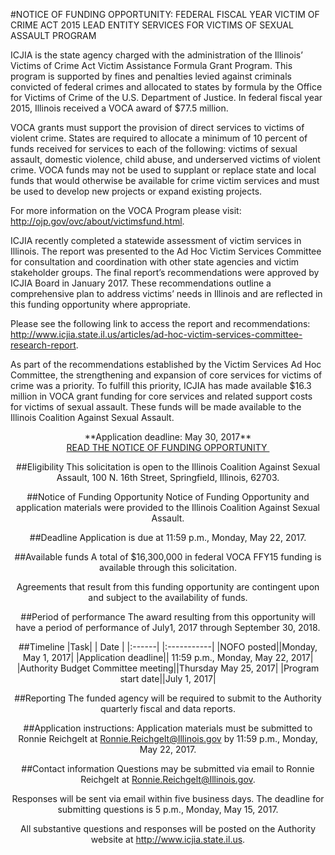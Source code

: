 


#NOTICE OF FUNDING OPPORTUNITY: FEDERAL FISCAL YEAR VICTIM OF CRIME ACT 2015 LEAD ENTITY SERVICES FOR VICTIMS OF SEXUAL ASSAULT PROGRAM



ICJIA is the state agency charged with the administration of the Illinois’ Victims of Crime Act Victim Assistance Formula Grant Program. This program is supported by fines and penalties levied against criminals convicted of federal crimes and allocated to states by formula by the Office for Victims of Crime of the U.S. Department of Justice. In federal fiscal year 2015, Illinois received a VOCA award of $77.5 million. 

VOCA grants must support the provision of direct services to victims of violent crime. States are required to allocate a minimum of 10 percent of funds received for services to each of the following: victims of sexual assault, domestic violence, child abuse, and underserved victims of violent crime. VOCA funds may not be used to supplant or replace state and local funds that would otherwise be available for crime victim services and must be used to develop new projects or expand existing projects.

For more information on the VOCA Program please visit: http://ojp.gov/ovc/about/victimsfund.html.   

ICJIA recently completed a statewide assessment of victim services in Illinois. The report was presented to the Ad Hoc Victim Services Committee for consultation and coordination with other state agencies and victim stakeholder groups. The final report’s recommendations were approved by ICJIA Board in January 2017. These recommendations outline a comprehensive plan to address victims’ needs in Illinois and are reflected in this funding opportunity where appropriate. 

Please see the following link to access the report and recommendations: http://www.icjia.state.il.us/articles/ad-hoc-victim-services-committee-research-report.

As part of the recommendations established by the Victim Services Ad Hoc Committee, the strengthening and expansion of core services for victims of crime was a priority.  To fulfill this priority, ICJIA has made available $16.3 million in VOCA grant funding for core services and related support costs for victims of sexual assault.  These funds will be made available to the Illinois Coalition Against Sexual Assault. 

<center>
**Application deadline: May 30, 2017**

<center>
<a href="/static/voca-sa/FINAL VOCA Lead Entity NOFO - SA 04 27 17.pdf" class="btn btn-primary">READ THE NOTICE OF FUNDING OPPORTUNITY&nbsp;<i class="fa fa-file-pdf-o" aria-hidden="true"></i></a>    



##Eligibility
This solicitation is open to the Illinois Coalition Against Sexual Assault, 100 N. 16th Street, Springfield, Illinois, 62703. 

##Notice of Funding Opportunity
Notice of Funding Opportunity and application materials were provided to the Illinois Coalition Against Sexual Assault.

##Deadline
Application is due at 11:59 p.m., Monday, May 22, 2017. 

##Available funds
A total of $16,300,000 in federal VOCA FFY15 funding is available through this solicitation.  

Agreements that result from this funding opportunity are contingent upon and subject to the availability of funds.

##Period of performance
The award resulting from this opportunity will have a period of performance of July1, 2017 through September 30, 2018.  

##Timeline
|Task|        |	Date   |
|:------|      |:-----------|
|NOFO posted||Monday, May 1, 2017|
|Application deadline||	11:59 p.m., Monday, May 22, 2017|
|Authority Budget Committee meeting||Thursday May 25, 2017|
|Program start date||July 1, 2017|

##Reporting
The funded agency will be required to submit to the Authority quarterly fiscal and data reports.

##Application instructions: 
Application materials must be submitted to Ronnie Reichgelt at <Ronnie.Reichgelt@Illinois.gov> by 11:59 p.m., Monday, May 22, 2017. 

##Contact information
Questions may be submitted via email to Ronnie Reichgelt at <Ronnie.Reichgelt@Illinois.gov>.

Responses will be sent via email within five business days. The deadline for submitting questions is 5 p.m., Monday, May 15, 2017. 

All substantive questions and responses will be posted on the Authority website at http://www.icjia.state.il.us.
